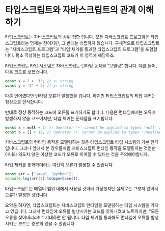 # 타입스크립트와 자바스크립트의 관계 이해하기
타입스크립트는 자바스크립트의 상위 집합 입니다. 모든 자바스크립트 프로그램은 타입스크립트라는 명제는 참이지만, 그 반대는 성립하지 않습니다. 구체적으로 타입스크립트는 "자바스크립트 프로그램"과 "타입 체커를 통과한 타입스크립트 프로그램"을 포함합니다. 평소 작성하는 타입스크립트 코드가 이 영역에 해당하죠. 

타입스크립트 타입 시스템은 자바스크립트 런타임 동작을 "모델링" 합니다. 예를 들어, 다음 코드를 보겠습니다.

```ts
const x = 2 + '3'; // x: string
const y = '2' + 3; // y: string
```

다른 언어였다면 런타임 오류가 발생했을 겁니다. 하지만 타입스크립트의 타입 체커는 정상으로 인식합니다.

반대로 정상 동작하는 코드에 오류를 표기하기도 합니다. 다음은 런타임에서는 오류가 발생하지 않을 코드이지만, 타입 체커는 문제점을 표기합니다.

```ts
const a = null + 7; // Operator '+' cannot be applied to types 'null' and '7'.
const b = [] + 12; // Operator '+' cannot be applied to types 'undefined[]' and 'number'.
```
자바스크립트의 런타임 동작을 모델링하는 것은 타입스크립트 타입 시스템의 기본 원칙입니다. 그러나 앞에서 본 경우들처럼 자바스크립트 런타임 동작을 모델링하는 것뿐만 아니라 의도치 않은 이상한 코드가 오류로 이어질 수 있다는 것을 주의해야합니다.

타입 체커를 통과하더라도 여전히 오류가 발생할 수 있습니다.

```ts
const arr = ["java", "python"];
console.log(arr[2].toUpperCase());
```

타입스크립트는 배열이 범위 내에서 사용될 것이라 가정했지만 실제로는 그렇지 않아서 오류가 발생한 것입니다.

요약을 하자면, 타입스크립트는 자바스크립트 런타임을 모델링하는 타입 시스템을 가지고 있습니다. 그래서 런타임에 오류를 발생시키는 코드를 찾아내려고 노력하지만, "모든 오류를 찾아내리라!!!" 기대하면 안 됩니다. 타입 체커를 통과해도 런타임에 오류를 발생시키는 코드는 충분히 있을 수 있습니다.